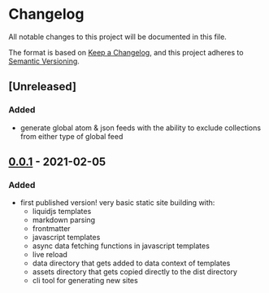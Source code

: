 # Changelog
All notable changes to this project will be documented in this file.

The format is based on [Keep a Changelog](https://keepachangelog.com/en/1.0.0/),
and this project adheres to [Semantic Versioning](https://semver.org/spec/v2.0.0.html).

## [Unreleased]

### Added
- generate global atom & json feeds with the ability to exclude collections from either type of global feed

## [0.0.1] - 2021-02-05

### Added
- first published version! very basic static site building with:
  - liquidjs templates
  - markdown parsing
  - frontmatter
  - javascript templates
  - async data fetching functions in javascript templates
  - live reload
  - data directory that gets added to data context of templates
  - assets directory that gets copied directly to the dist directory
  - cli tool for generating new sites


[0.0.1]: https://github.com/funguscomputer/earthball/releases/tag/v0.0.1
